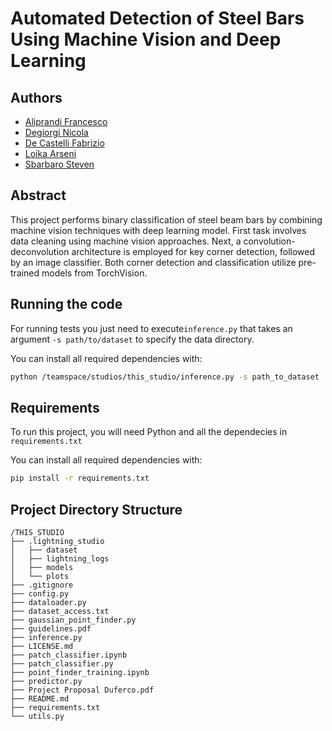 # Automated Detection of Steel Bars Using Machine Vision and Deep Learning

## Authors
- [Aliprandi Francesco](https://github.com/francealip)
- [Degiorgi Nicola](https://github.com/ssbarbaro)
- [De Castelli Fabrizio](https://github.com/FabriDeCastelli)
- [Loika Arseni](https://github.com/loikaar)
- [Sbarbaro Steven](https://github.com/xflappy)


## Abstract
This project performs binary classification of steel beam bars by combining machine vision techniques with deep learning model. First task involves data cleaning using machine vision approaches. Next, a convolution-deconvolution architecture is employed for key corner detection, followed by an image classifier. Both corner detection and classification utilize pre-trained models from TorchVision.

## Running the code
For running tests you just need to execute```inference.py``` that takes an argument ```-s path/to/dataset``` to specify the data directory. 

You can install all required dependencies with:

```bash
python /teamspace/studios/this_studio/inference.py -s path_to_dataset
```

## Requirements
To run this project, you will need Python and all the dependecies in ```requirements.txt```

You can install all required dependencies with:

```bash
pip install -r requirements.txt
```
## Project Directory Structure

```
/THIS_STUDIO 
├── .lightning_studio
│   ├── dataset
│   ├── lightning_logs
│   ├── models
│   └── plots
├── .gitignore
├── config.py
├── dataloader.py
├── dataset_access.txt
├── gaussian_point_finder.py
├── guidelines.pdf
├── inference.py
├── LICENSE.md
├── patch_classifier.ipynb
├── patch_classifier.py
├── point_finder_training.ipynb
├── predictor.py
├── Project Proposal Duferco.pdf
├── README.md
├── requirements.txt
└── utils.py
```

